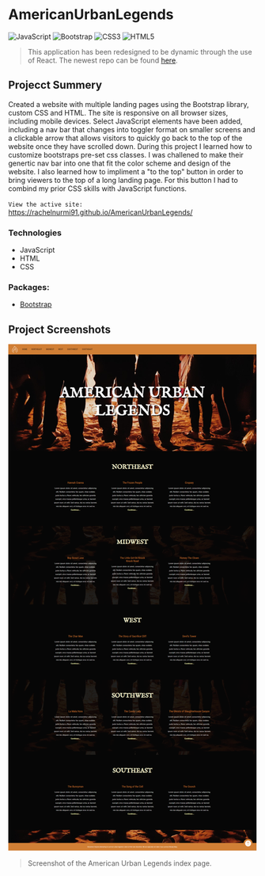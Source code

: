 # AmericanUrbanLegends
![JavaScript](https://img.shields.io/badge/javascript-%23323330.svg?style=for-the-badge&logo=javascript&logoColor=%23F7DF1E)
![Bootstrap](https://img.shields.io/badge/bootstrap-%238511FA.svg?style=for-the-badge&logo=bootstrap&logoColor=white)
![CSS3](https://img.shields.io/badge/css3-%231572B6.svg?style=for-the-badge&logo=css3&logoColor=white)
![HTML5](https://img.shields.io/badge/html5-%23E34F26.svg?style=for-the-badge&logo=html5&logoColor=white)

> This application has been redesigned to be dynamic through the use of React. The newest repo can be found [here](https://github.com/RachelNurmi91/American-Urban-Legends).

## Projecct Summery
Created a website with multiple landing pages using the Bootstrap library, custom CSS and HTML. The site is responsive on all browser sizes, including mobile devices. Select JavaScript elements have been added, including a nav bar that changes into toggler format on smaller screens and a clickable arrow that allows visitors to quickly go back to the top of the website once they have scrolled down. During this project I learned how to customize bootstraps pre-set css classes. I was challened to make their genertic nav bar into one that fit the color scheme and design of the website. I also learned how to impliment a "to the top" button in order to bring viewers to the top of a long landing page. For this button I had to combind my prior CSS skills with JavaScript functions.

`View the active site:` https://rachelnurmi91.github.io/AmericanUrbanLegends/

### Technologies
* JavaScript
* HTML
* CSS

### Packages:
* [Bootstrap](https://getbootstrap.com/)

## Project Screenshots
![GitHub Logo](/images/Screen-AmericanUrban.png)
> Screenshot of the American Urban Legends index page.
